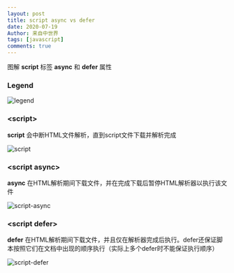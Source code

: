 ```yaml
---
layout: post
title: script async vs defer
date: 2020-07-19
Author: 来自中世界
tags: [javascript]
comments: true
---
```

图解 **script** 标签 **async** 和 **defer** 属性

### Legend

![legend](https://mygittime.github.io/myblog/images/async-vs-defer/legend.svg)

### \<script>

**script** 会中断HTML文件解析，直到script文件下载并解析完成

![script](https://mygittime.github.io/myblog/images/async-vs-defer/script.svg)

### \<script async>

**async** 在HTML解析期间下载文件，并在完成下载后暂停HTML解析器以执行该文件

![script-async](https://mygittime.github.io/myblog/images/async-vs-defer/script-async.svg)

### \<script defer>

**defer** 在HTML解析期间下载文件，并且仅在解析器完成后执行。defer还保证脚本按照它们在文档中出现的顺序执行（实际上多个defer时不能保证执行顺序）

![script-defer](https://mygittime.github.io/myblog/images/async-vs-defer/script-defer.svg)

